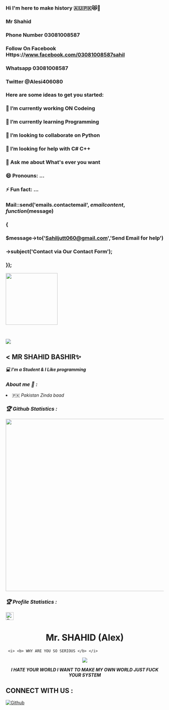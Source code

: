 ### Hi I'm here to make history 🇦🇺🇵🇰😻🥀
### Mr Shahid 
### Phone Number 03081008587
### Follow On Facebook Https://www.facebook.com/03081008587sahil
### Whatsapp 03081008587 
### Twitter @Alesi406080 

### Here are some ideas to get you started:

### 🔭 I’m currently working ON Codeing
### 🌱 I’m currently learning Programming 
### 👯 I’m looking to collaborate on Python
### 🤔 I’m looking for help with C# C++ 
### 💬 Ask me about What's ever you want 
### 😄 Pronouns: ...
### ⚡ Fun fact: ...
###  Mail::send('emails.contactemail', $emailcontent, function($message)
###  {
###  $message->to('Sahiljutt060@gmail.com','Send Email for help')
### ->subject('Contact via Our Contact Form');
###  });


<p align="center"><a href="https://github.com/Alesi406080">

<img height="165" src="https://github-readme-stats.vercel.app/api?username=Sahil-&show_icons=true&include_all_commits=true&theme=react&cache_seconds=3200&hide_border=true" /></a>

&nbsp;&nbsp;&nbsp;

<a href="https://github.com/Alesi406080"><img src="https://github-readme-stats.vercel.app/api/top-langs/?username=Sahil-&layout=compact&theme=react&hide_border=true" />

</a></p>

<h2><b>< MR SHAHID BASHIR✨</i></b></h2>

<b><i>💻 I'm a Student & I Like programming</i></b>

<h3><b><i> About me 🧠 :</i></b></h3>

<li> 🇵🇰 <i> Pakistan Zinda baad </i></li>

<h3><b><i>🏆 Github Statistics :</i></b></h3>

<a href="https://github.com/Alesi406080"><img width=550 src="https://github-profile-trophy.vercel.app/?username=Sahil-&theme=dracula&no-frame=true&title=Followers,Stars,Commit,Repository,Issues"/></a>

<h3><b><i>🏆 Profile Statistics :</i></b></h3>

<a href="https://github.com/Alesi406080"><img height="25" title="Counter" src="https://komarev.com/ghpvc/?username=Sahil&color=blueviolet&style=flat-square"></a>
<h1 align="center"> Mr. SHAHID (Alex)</h1>
<p align="center">
     
     <i> <b> WHY ARE YOU SO SERIOUS </b> </i>
</p>

<p align="center">
<img src="https://1.bp.blogspot.com/-gIpMNlv2VFc/YJXIvfonyHI/AAAAAAAAAYI/u8u9qmxEkEAqK4wwJltIqamQOQZsocngwCLcBGAsYHQ">
</p>
<p align="center">
<i> <b> I HATE YOUR WORLD I WANT TO MAKE MY OWN WORLD JUST FUCK YOUR SYSTEM </b> </i>
</p>


## CONNECT WITH US :


<a href="https://github.com/Alesi406080"><img title="Github" src="https://img.shields.io/badge/SHAHID-BASHIR-brightgreen?style=for-the-badge&logo=github"></a>

